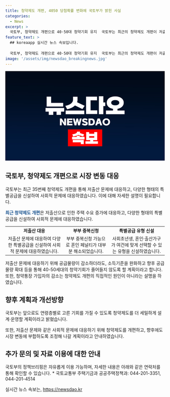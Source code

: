 ```yaml
---
title: 청약제도 개편, 4050 당첨확률 변화에 국토부가 밝힌 사실
categories:
  - News
excerpt: >
  국토부, 청약제도 개편으로 40·50대 청약기회 유지  국토부는 최근의 청약제도 개편이 저출산 문제를 해결하고 40·50세대의 청약기회를 유지하기 위한 필요최소한의 노력이라고 설명했다. 맞벌이 소득기준 개선과 특별공급 유형 신설 등을 통해 혼인 페널티 해소와 다양한 선택지를 제공한다고 강조하며, 청약통장 가입자 감소는 청약제도 개편보다는 분양가 상승 등 여러 요인에 의한 것이라고 설명했다. 정부는 앞으로도 시장 변동에 부응하고 사회현안 대응을 위해 청약제도를 더 세밀하게 운영할 계획이라고 밝혔다.
feature_text: >
  ## koreaapp 실시간 뉴스 속보입니다.

  국토부, 청약제도 개편으로 40·50대 청약기회 유지  국토부는 최근의 청약제도 개편이 저출산 문제를 해결하고 40·50세대의 청약기회를 유지하기 위한 필요최소한의 노력이라고 설명했다. 맞벌이 소득기준 개선과 특별공급 유형 신설 등을 통해 혼인 페널티 해소와 다양한 선택지를 제공한다고 강조하며, 청약통장 가입자 감소는 청약제도 개편보다는 분양가 상승 등 여러 요인에 의한 것이라고 설명했다. 정부는 앞으로도 시장 변동에 부응하고 사회현안 대응을 위해 청약제도를 더 세밀하게 운영할 계획이라고 밝혔다.
image: '/assets/img/newsdao_breakingnews.jpg'
---
```


<p><img src="/assets/img/newsdao_breakingnews.jpg" alt="koreaapp 속보" /></p>

<h2 data-ke-size="size26">국토부, 청약제도 개편으로 시장 변동 대응</h2>

<p>국토부는 최근 35번째 청약제도 개편을 통해 저출산 문제에 대응하고, 다양한 형태의 특별공급을 신설하여 사회적 문제에 대응하였습니다. 이에 대해 자세한 설명이 필요합니다.</p>

<p data-ke-size="size16"><b><span style="color: #1a5490;">최근 청약제도 개편</span></b>은 저출산으로 인한 주택 수요 증가에 대응하고, 다양한 형태의 특별공급을 신설하여 사회적 문제에 대응하였습니다.</p>

<table>
  <tr>
    <td style="text-align: center; height: 17px;"><b>저출산 대응</b></td>
    <td style="text-align: center; height: 17px;"><b>부부 중복신청</b></td>
    <td style="text-align: center; height: 17px;"><b>특별공급 유형 신설</b></td>
  </tr>
  <tr>
    <td style="text-align: center; height: 17px;">저출산 문제에 대응하여 다양한 특별공급을 신설하여 사회적 문제에 대응하였습니다.</td>
    <td style="text-align: center; height: 17px;">부부 중복신청 가능으로 혼인 페널티가 대부분 해소되었습니다.</td>
    <td style="text-align: center; height: 17px;">사회초년생, 혼인·출산가구가 여건에 맞게 선택할 수 있는 유형을 신설하였습니다.</td>
  </tr>
</table>

<p data-ke-size="size16">저출산 문제에 대응하기 위해 공급물량이 감소하더라도, 소득기준을 완화하고 향후 공급물량 확대 등을 통해 40-50세대의 청약기회가 줄어들지 않도록 할 계획이라고 합니다. 또한, 청약통장 가입자의 감소는 청약제도 개편의 직접적인 원인이 아니라는 설명을 하였습니다.</p>

<h2 data-ke-size="size26">향후 계획과 개선방향</h2>

<p>국토부는 앞으로도 연령층별로 고른 기회를 가질 수 있도록 청약제도를 더 세밀하게 설계·운영할 계획이라고 밝혔습니다.</p>

<p data-ke-size="size16">또한, 저출산 문제와 같은 사회적 문제에 대응하기 위해 청약제도를 개편하고, 향후에도 시장 변동에 부합하도록 조정해 나갈 계획이라고 안내하였습니다.</p>

<h2 data-ke-size="size26">추가 문의 및 자료 이용에 대한 안내</h2>

<p>국토부의 정책브리핑은 자유롭게 이용 가능하며, 자세한 내용은 아래와 같은 연락처를 통해 확인할 수 있습니다.
* 국토교통부 주택기금과 공공주택정책과: 044-201-3351, 044-201-4514</p>

<p data-ke-size="size16"></p>

<p data-ke-size="size16"></p>
실시간 뉴스 속보는, <a href="https://newsdao.kr" rel="dofollow">https://newsdao.kr</a>


